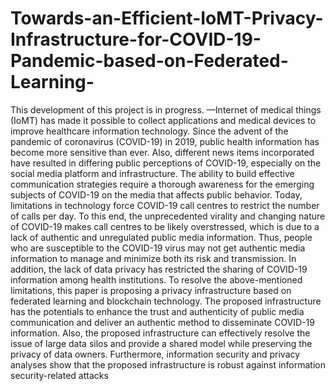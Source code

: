 # Towards-an-Efficient-IoMT-Privacy-Infrastructure-for-COVID-19-Pandemic-based-on-Federated-Learning-
This development of this project is in progress. 
—Internet of medical things (IoMT) has made it possible to collect applications and medical devices to improve healthcare information technology. Since the advent of the pandemic of coronavirus (COVID-19) in 2019, public health information has become more sensitive than ever. Also, different news items incorporated have resulted in differing public perceptions of COVID-19, especially on the social media platform and infrastructure. The ability to build effective communication strategies require a thorough awareness for the emerging subjects of COVID-19 on the media that affects public behavior. Today, limitations in technology force COVID-19 call centres to restrict the number of calls per day. To this end, the unprecedented virality and changing nature of COVID-19 makes call centres to be likely overstressed, which is due to a lack of authentic and unregulated public media information. Thus, people who are susceptible to the COVID-19 virus may not get authentic media information to manage and minimize both its risk and transmission. In addition, the lack of data privacy has restricted the sharing of COVID-19 information among health institutions. To resolve the above-mentioned limitations, this paper is proposing a privacy infrastructure based on federated learning and blockchain technology. The proposed infrastructure has the potentials to enhance the trust and authenticity of public media communication and deliver an authentic method to disseminate COVID-19 information. Also, the proposed infrastructure can effectively resolve the issue of large data silos and provide a shared model while preserving the privacy of data owners. Furthermore, information security and privacy analyses show that the proposed infrastructure is robust against information security-related attacks
